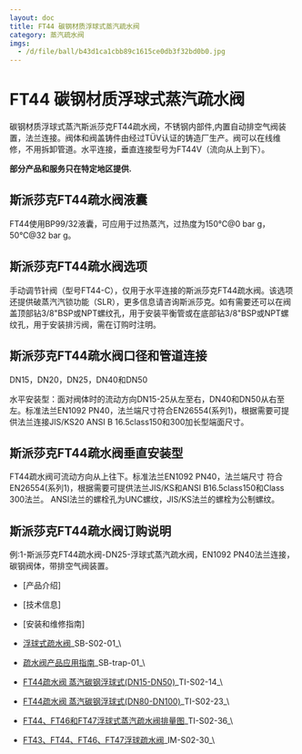 ```yaml
---
layout: doc
title: FT44 碳钢材质浮球式蒸汽疏水阀
category: 蒸汽疏水阀
imgs:
  - /d/file/ball/b43d1ca1cbb89c1615ce0db3f32bd0b0.jpg
---
```


# FT44 碳钢材质浮球式蒸汽疏水阀

碳钢材质浮球式蒸汽斯派莎克FT44疏水阀，不锈钢内部件,内置自动排空气阀装置，法兰连接。阀体和阀盖铸件由经过TÜV认证的铸造厂生产。阀可以在线维修，不用拆卸管道。水平连接，垂直连接型号为FT44V（流向从上到下）。

**部分产品和服务只在特定地区提供.**

## 斯派莎克FT44疏水阀液囊

FT44使用BP99/32液囊，可应用于过热蒸汽，过热度为150℃@0 bar g，50℃@32 bar g。

## 斯派莎克FT44疏水阀选项

手动调节针阀（型号FT44-C），仅用于水平连接的斯派莎克FT44疏水阀。该选项还提供破蒸汽汽锁功能（SLR），更多信息请咨询斯派莎克。如有需要还可以在阀盖顶部钻3/8"BSP或NPT螺纹孔，用于安装平衡管或在底部钻3/8"BSP或NPT螺纹孔，用于安装排污阀，需在订购时注明。

## 斯派莎克FT44疏水阀口径和管道连接

DN15，DN20，DN25，DN40和DN50

水平安装型：面对阀体时的流动方向DN15-25从左至右，DN40和DN50从右至左。标准法兰EN1092 PN40，法兰端尺寸符合EN26554(系列1)，根据需要可提供法兰连接JIS/KS20 ANSI B 16.5class150和300加长型端面尺寸。

## 斯派莎克FT44疏水阀垂直安装型

FT44疏水阀可流动方向从上往下。标准法兰EN1092 PN40，法兰端尺寸 符合EN26554(系列1)，根据需要可提供法兰JIS/KS和ANSI B16.5class150和Class 300法兰。 ANSI法兰的螺栓孔为UNC螺纹，JIS/KS法兰的螺栓为公制螺纹。

## 斯派莎克FT44疏水阀订购说明

例:1-斯派莎克FT44疏水阀-DN25-浮球式蒸汽疏水阀，EN1092 PN40法兰连接，碳钢阀体，带排空气阀装置。

- [产品介绍]
- [技术信息]
- [安装和维修指南]

- [浮球式疏水阀](/d/pdf/SB-S02-01-%E6%B5%AE%E7%90%83%E5%BC%8F%E7%96%8F%E6%B0%B4%E9%98%80.pdf)\_SB-S02-01\_\
- [疏水阀产品应用指南](/d/pdf/SB-trap-01-%E7%96%8F%E6%B0%B4%E9%98%80%E4%BA%A7%E5%93%81%E5%BA%94%E7%94%A8%E6%8C%87%E5%8D%97.pdf)\_SB-trap-01\_\

- [FT44疏水阀 蒸汽碳钢浮球式(DN15-DN50)](</d/pdf/TI-S02-14-FT44%20碳钢材质浮球式蒸汽疏水阀(DN15-DN50).pdf>)\_TI-S02-14\_\
- [FT44疏水阀 蒸汽碳钢浮球式(DN80-DN100)](</d/pdf/TI-S02-23-FT44%20碳钢材质浮球式蒸汽疏水阀(DN80和DN100).pdf>)\_TI-S02-23\_\
- [FT44、FT46和FT47浮球式蒸汽疏水阀排量图](/d/pdf/TI-S02-36-FT44、FT46和FT47浮球式蒸汽疏水阀排量图.pdf)\_TI-S02-36\_\

- [FT43、FT44、FT46、FT47浮球疏水阀](/d/pdf/IM-S02-30-FT43、FT44、FT46、FT47浮球疏水阀.pdf)\_IM-S02-30\_\
